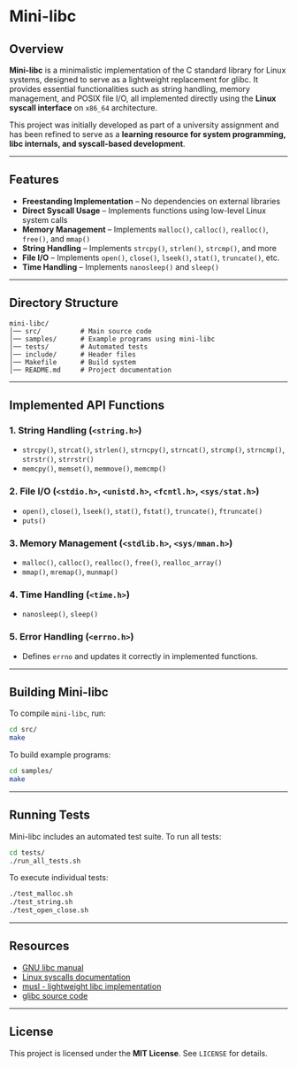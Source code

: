 # Mini-libc

## Overview  
**Mini-libc** is a minimalistic implementation of the C standard library for Linux systems, designed to serve as a lightweight replacement for glibc. It provides essential functionalities such as string handling, memory management, and POSIX file I/O, all implemented directly using the **Linux syscall interface** on `x86_64` architecture.  

This project was initially developed as part of a university assignment and has been refined to serve as a **learning resource for system programming, libc internals, and syscall-based development**.

---

## Features
- **Freestanding Implementation** – No dependencies on external libraries  
- **Direct Syscall Usage** – Implements functions using low-level Linux system calls  
- **Memory Management** – Implements `malloc()`, `calloc()`, `realloc()`, `free()`, and `mmap()`  
- **String Handling** – Implements `strcpy()`, `strlen()`, `strcmp()`, and more  
- **File I/O** – Implements `open()`, `close()`, `lseek()`, `stat()`, `truncate()`, etc.  
- **Time Handling** – Implements `nanosleep()` and `sleep()`  

---

## Directory Structure
```
mini-libc/
│── src/          # Main source code
│── samples/      # Example programs using mini-libc
│── tests/        # Automated tests
│── include/      # Header files
│── Makefile      # Build system
│── README.md     # Project documentation
```

---

## Implemented API Functions
### **1. String Handling (`<string.h>`)**
- `strcpy()`, `strcat()`, `strlen()`, `strncpy()`, `strncat()`, `strcmp()`, `strncmp()`, `strstr()`, `strrstr()`
- `memcpy()`, `memset()`, `memmove()`, `memcmp()`

### **2. File I/O (`<stdio.h>`, `<unistd.h>`, `<fcntl.h>`, `<sys/stat.h>`)**
- `open()`, `close()`, `lseek()`, `stat()`, `fstat()`, `truncate()`, `ftruncate()`
- `puts()`

### **3. Memory Management (`<stdlib.h>`, `<sys/mman.h>`)**
- `malloc()`, `calloc()`, `realloc()`, `free()`, `realloc_array()`
- `mmap()`, `mremap()`, `munmap()`

### **4. Time Handling (`<time.h>`)**
- `nanosleep()`, `sleep()`

### **5. Error Handling (`<errno.h>`)**
- Defines `errno` and updates it correctly in implemented functions.

---

## Building Mini-libc
To compile `mini-libc`, run:
```sh
cd src/
make
```
To build example programs:
```sh
cd samples/
make
```

---

## Running Tests
Mini-libc includes an automated test suite. To run all tests:
```sh
cd tests/
./run_all_tests.sh
```
To execute individual tests:
```sh
./test_malloc.sh
./test_string.sh
./test_open_close.sh
```

---

## Resources
- [GNU libc manual](https://www.gnu.org/software/libc/manual/html_mono/libc.html)  
- [Linux syscalls documentation](https://man7.org/linux/man-pages/dir_section_2.html)  
- [musl - lightweight libc implementation](https://musl.libc.org/)  
- [glibc source code](https://sourceware.org/git/?p=glibc.git)  

---

## License
This project is licensed under the **MIT License**. See `LICENSE` for details.
